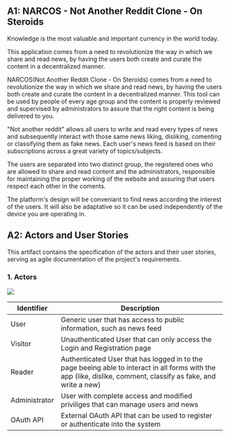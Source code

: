 ## A1: NARCOS - Not Another Reddit Clone - On Steroids

Knowledge is the most valuable and important currency in the world today.

This application comes from a need to revolutionize the way in which we share and read news, by having the users both create and curate the content in a decentralized manner.

NARCOS(Not Another Reddit Clone - On Steroids) comes from a need to revolutionize the way in which we share and read news, by having the users both create and curate the content in a decentralized manner. This tool can be used by people of every age group and the content is properly reviewed and supervised by administrators to assure that the right content is being delivered to you.

"Not another reddit" allows all users to write and read every types of news and subsequently interact with those same news liking, disliking, comenting or classifying them as fake news. Each user's news feed is based on their subscriptions across a great variety of topics/subjects.

The users are separated into two distinct group, the registered ones who are allowed to share and read content and the administrators, responsible for maintaining the proper working of the website and assuring that users respect each other in the coments.

The platform's design will be conveniant to find news according the interest of the users. It will also be adaptative so it can be used independently of the device you are operating in.


## A2: Actors and User Stories

This artifact contains the specification of the actors and their user stories, serving as agile documentation of the project's requirements.

### 1. Actors

![](https://i.imgur.com/N6YskGX.png)


| Identifier         | Description                                                  | 
| ------------------ | ------------------------------------------------------------ | 
| User               | Generic user that has access to public information, such as news feed |
| Visitor            | Unauthenticated User that can only access the Login and Registration page |
| Reader | Authenticated User that has logged in to the page beeing able to interact in all forms with the app (like, dislike, comment, classify as fake, and write a new) |
| Administrator    | User with complete access and modified priviliges that can manage users and news| 
| OAuth API | External OAuth API that can be used to register or authenticate into the system |
